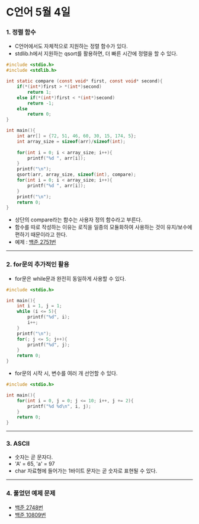 # C언어 5월 4일

### 1. 정렬 함수
- C언어에서도 자체적으로 지원하는 정렬 함수가 있다.
- stdlib.h에서 지원하는 qsort를 활용하면, 더 빠른 시간에 정렬을 할 수 있다.

```C
#include <stdio.h>
#include <stdlib.h>

int static compare (const void* first, const void* second){
    if(*(int*)first > *(int*)second)
        return 1;
    else if(*(int*)first < *(int*)second)
        return -1;
    else
        return 0;
}

int main(){
    int arr[] = {72, 51, 46, 60, 30, 15, 174, 5};
    int array_size = sizeof(arr)/sizeof(int);
    
    for(int i = 0; i < array_size; i++){
        printf("%d ", arr[i]);
    }
    printf("\n");
    qsort(arr, array_size, sizeof(int), compare);
    for(int i = 0; i < array_size; i++){
        printf("%d ", arr[i]);
    }
    printf("\n");
    return 0;
}
```

- 상단의 compare라는 함수는 사용자 정의 함수라고 부른다.
- 함수를 따로 작성하는 이유는 로직을 일종의 모듈화하여 사용하는 것이 유지/보수에 편하기 때문이라고 한다.
- 예제 : [백준 2751번](https://www.acmicpc.net/problem/2751)

---

### 2. for문의 추가적인 활용
- for문은 while문과 완전히 동일하게 사용할 수 있다.

```C
#include <stdio.h>

int main(){
    int i = 1, j = 1;
    while (i <= 5){
        printf("%d", i);
        i++;
    }
    printf("\n");
    for(; j <= 5; j++){
        printf("%d", j);
    }
    return 0;
}
```

- for문의 시작 시, 변수를 여러 개 선언할 수 있다.

```C
#include <stdio.h>

int main(){
    for(int i = 0, j = 0; j <= 10; i++, j += 2){
        printf("%d %d\n", i, j);
    }
    return 0;
}
```

---

### 3. ASCII
- 숫자는 곧 문자다.
- 'A' = 65, 'a' = 97
- char 자료형에 들어가는 1바이트 문자는 곧 숫자로 표현될 수 있다.

---

### 4. 풀었던 예제 문제
- [백준 2748번](https://www.acmicpc.net/problem/2748)
- [백준 10809번](https://www.acmicpc.net/problem/10809)